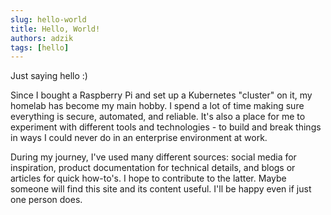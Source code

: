 ```yaml
---
slug: hello-world
title: Hello, World!
authors: adzik
tags: [hello]
---
```


Just saying hello :)

<!-- truncate -->

Since I bought a Raspberry Pi and set up a Kubernetes "cluster" on it,
my homelab has become my main hobby.
I spend a lot of time making sure everything is secure, automated, and reliable.
It's also a place for me to experiment with different tools and technologies -
to build and break things in ways I could never do
in an enterprise environment at work.

During my journey, I've used many different sources: social media for inspiration,
product documentation for technical details, and blogs or articles for quick how-to's.
I hope to contribute to the latter.
Maybe someone will find this site and its content useful.
I'll be happy even if just one person does.
